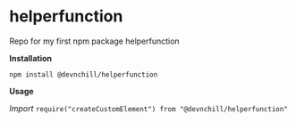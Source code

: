 # helperfunction
Repo for my first npm package helperfunction

**Installation**

```npm install @devnchill/helperfunction```

**Usage**

*Import*
```require("createCustomElement") from "@devnchill/helperfunction"```


